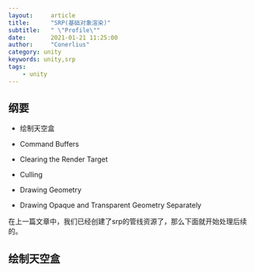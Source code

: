```yaml
---
layout:     article
title:      "SRP(基础对象渲染)"
subtitle:   " \"Profile\""
date:       2021-01-21 11:25:00
author:     "Conerlius"
category: unity
keywords: unity,srp
tags:
    - unity
---
```


## 纲要

- 绘制天空盒

- Command Buffers

- Clearing the Render Target

- Culling

- Drawing Geometry

- Drawing Opaque and Transparent Geometry Separately


在上一篇文章中，我们已经创建了srp的管线资源了，那么下面就开始处理后续的。

## 绘制天空盒